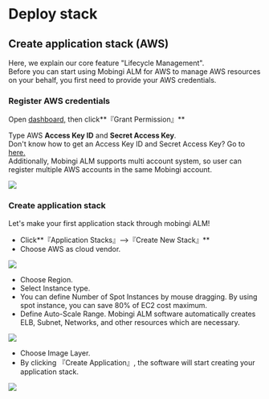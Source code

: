 # Deploy stack

## Create application stack \(AWS\)

Here, we explain our core feature "Lifecycle Management".   
Before you can start using Mobingi ALM for AWS to manage AWS resources on your behalf, you first need to provide your AWS credentials.

### Register AWS credentials

Open [dashboard,](https://console.mobingi.com/) then click**『Grant Permission』**

Type AWS **Access Key ID** and **Secret Access Key**.  
Don't know how to get an Access Key ID and Secret Access Key? Go to [here.](https://docs.mobingi.com/your-first-application/aws)  
Additionally, Mobingi ALM supports multi account system, so user can register multiple AWS accounts in the same Mobingi account.

![](../../.gitbook/assets/authoaws.png)

### Create application stack

Let's make your first application stack through mobingi ALM!

* Click**『Application Stacks』--&gt;『Create New Stack』**
* Choose AWS as cloud vendor.

![](../../.gitbook/assets/create_aws1.png)

* Choose Region.
* Select Instance type.
* You can define Number of Spot Instances by mouse dragging. By using spot instance, you can save 80% of EC2 cost maximum.
* Define Auto-Scale Range. Mobingi ALM software automatically creates ELB, Subnet, Networks, and other resources which are necessary.

![](../../.gitbook/assets/create_aws2.png)

* Choose Image Layer.
* By clicking 『Create Application』, the software will start creating your application stack.

![](../../.gitbook/assets/aws3.png)


